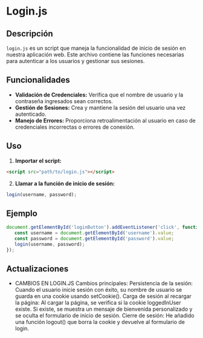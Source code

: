 # Login.js

## Descripción
`login.js` es un script que maneja la funcionalidad de inicio de sesión en nuestra aplicación web. Este archivo contiene las funciones necesarias para autenticar a los usuarios y gestionar sus sesiones.

## Funcionalidades
- **Validación de Credenciales:** Verifica que el nombre de usuario y la contraseña ingresados sean correctos.
- **Gestión de Sesiones:** Crea y mantiene la sesión del usuario una vez autenticado.
- **Manejo de Errores:** Proporciona retroalimentación al usuario en caso de credenciales incorrectas o errores de conexión.

## Uso
1. **Importar el script:**
  ```html
  <script src="path/to/login.js"></script>
  ```
2. **Llamar a la función de inicio de sesión:**
  ```javascript
  login(username, password);
  ```

## Ejemplo
```javascript
document.getElementById('loginButton').addEventListener('click', function() {
   const username = document.getElementById('username').value;
   const password = document.getElementById('password').value;
   login(username, password);
});
```

## Actualizaciones
- CAMBIOS EN LOGIN.JS
Cambios principales:
Persistencia de la sesión: Cuando el usuario inicie sesión con éxito, su nombre de usuario se guarda en una cookie usando setCookie().
Carga de sesión al recargar la página: Al cargar la página, se verifica si la cookie loggedInUser existe. Si existe, se muestra un mensaje de bienvenida personalizado y se oculta el formulario de inicio de sesión.
Cierre de sesión: He añadido una función logout() que borra la cookie y devuelve al formulario de login.









